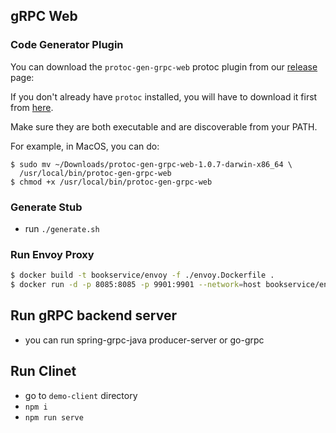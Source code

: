 ## gRPC Web

### Code Generator Plugin

You can download the `protoc-gen-grpc-web` protoc plugin from our
[release](https://github.com/grpc/grpc-web/releases) page:

If you don't already have `protoc` installed, you will have to download it
first from [here](https://github.com/protocolbuffers/protobuf/releases).

Make sure they are both executable and are discoverable from your PATH.

For example, in MacOS, you can do:

```
$ sudo mv ~/Downloads/protoc-gen-grpc-web-1.0.7-darwin-x86_64 \
  /usr/local/bin/protoc-gen-grpc-web
$ chmod +x /usr/local/bin/protoc-gen-grpc-web
```

### Generate Stub
- run `./generate.sh`

### Run Envoy Proxy
```sh
$ docker build -t bookservice/envoy -f ./envoy.Dockerfile .
$ docker run -d -p 8085:8085 -p 9901:9901 --network=host bookservice/envoy
```

## Run gRPC backend server
- you can run spring-grpc-java producer-server or go-grpc

## Run Clinet
- go to `demo-client` directory
- `npm i`
- `npm run serve`
